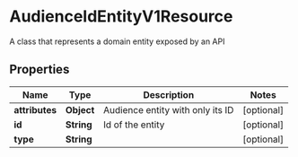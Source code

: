 

# AudienceIdEntityV1Resource

A class that represents a domain entity exposed by an API

## Properties

| Name | Type | Description | Notes |
|------------ | ------------- | ------------- | -------------|
|**attributes** | **Object** | Audience entity with only its ID |  [optional] |
|**id** | **String** | Id of the entity |  [optional] |
|**type** | **String** |  |  [optional] |



